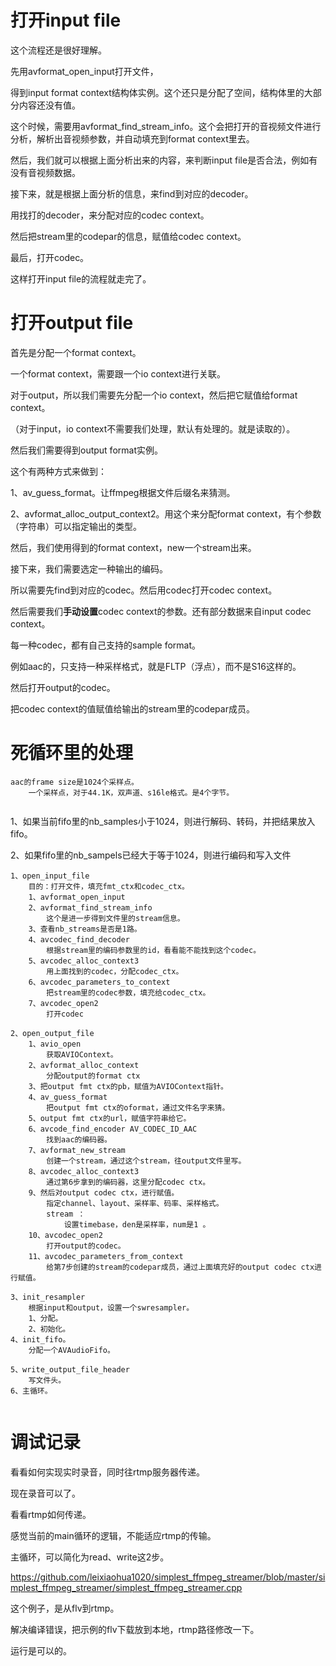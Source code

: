# 打开input file



这个流程还是很好理解。

先用avformat_open_input打开文件，

得到input format context结构体实例。这个还只是分配了空间，结构体里的大部分内容还没有值。

这个时候，需要用avformat_find_stream_info。这个会把打开的音视频文件进行分析，解析出音视频参数，并自动填充到format context里去。

然后，我们就可以根据上面分析出来的内容，来判断input file是否合法，例如有没有音视频数据。

接下来，就是根据上面分析的信息，来find到对应的decoder。

用找打的decoder，来分配对应的codec context。

然后把stream里的codepar的信息，赋值给codec context。

最后，打开codec。

这样打开input file的流程就走完了。



# 打开output file

首先是分配一个format context。

一个format context，需要跟一个io context进行关联。

对于output，所以我们需要先分配一个io context，然后把它赋值给format context。

（对于input，io context不需要我们处理，默认有处理的。就是读取的）。

然后我们需要得到output format实例。

这个有两种方式来做到：

1、av_guess_format。让ffmpeg根据文件后缀名来猜测。

2、avformat_alloc_output_context2。用这个来分配format context，有个参数（字符串）可以指定输出的类型。

然后，我们使用得到的format context，new一个stream出来。



接下来，我们需要选定一种输出的编码。

所以需要先find到对应的codec。然后用codec打开codec context。

然后需要我们**手动设置**codec context的参数。还有部分数据来自input codec context。

每一种codec，都有自己支持的sample format。

例如aac的，只支持一种采样格式，就是FLTP（浮点），而不是S16这样的。



然后打开output的codec。

把codec context的值赋值给输出的stream里的codepar成员。



# 死循环里的处理

```
aac的frame size是1024个采样点。
	一个采样点，对于44.1K，双声道、s16le格式。是4个字节。
	
```

1、如果当前fifo里的nb_samples小于1024，则进行解码、转码，并把结果放入fifo。

2、如果fifo里的nb_sampels已经大于等于1024，则进行编码和写入文件

```
1、open_input_file
	目的：打开文件，填充fmt_ctx和codec_ctx。
	1、avformat_open_input
	2、avformat_find_stream_info
		这个是进一步得到文件里的stream信息。
	3、查看nb_streams是否是1路。
	4、avcodec_find_decoder
		根据stream里的编码参数里的id，看看能不能找到这个codec。
	5、avcodec_alloc_context3
		用上面找到的codec，分配codec_ctx。
	6、avcodec_parameters_to_context
		把stream里的codec参数，填充给codec_ctx。
	7、avcodec_open2
		打开codec
		
2、open_output_file
	1、avio_open
		获取AVIOContext。
	2、avformat_alloc_context
		分配output的format ctx
	3、把output fmt ctx的pb，赋值为AVIOContext指针。
	4、av_guess_format
		把output fmt ctx的oformat，通过文件名字来猜。
	5、output fmt ctx的url，赋值字符串给它。
	6、avcode_find_encoder AV_CODEC_ID_AAC
		找到aac的编码器。
	7、avformat_new_stream
		创建一个stream，通过这个stream，往output文件里写。
	8、avcodec_alloc_context3
		通过第6步拿到的编码器，这里分配codec ctx。
	9、然后对output codec ctx，进行赋值。
		指定channel、layout、采样率、码率、采样格式。
		stream ：
			设置timebase，den是采样率，num是1 。
	10、avcodec_open2
		打开output的codec。
	11、avcodec_parameters_from_context
		给第7步创建的stream的codepar成员，通过上面填充好的output codec ctx进行赋值。
		
3、init_resampler
	根据input和output，设置一个swresampler。
	1、分配。
	2、初始化。
4、init_fifo。
	分配一个AVAudioFifo。
	
5、write_output_file_header
	写文件头。
6、主循环。
	
```



# 调试记录

看看如何实现实时录音，同时往rtmp服务器传递。

现在录音可以了。

看看rtmp如何传递。

感觉当前的main循环的逻辑，不能适应rtmp的传输。

主循环，可以简化为read、write这2步。

https://github.com/leixiaohua1020/simplest_ffmpeg_streamer/blob/master/simplest_ffmpeg_streamer/simplest_ffmpeg_streamer.cpp

这个例子，是从flv到rtmp。

解决编译错误，把示例的flv下载放到本地，rtmp路径修改一下。

运行是可以的。

